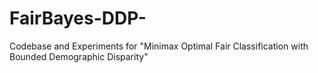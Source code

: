# FairBayes-DDP-
Codebase and Experiments for "Minimax Optimal Fair Classification with Bounded Demographic Disparity"
